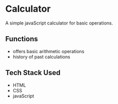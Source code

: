# Calculator
A simple javaScript calculator for basic operations.

## Functions
<ul>
    <li>offers basic arithmetic operations</li>
    <li>history of past calculations</li>
</ul>

## Tech Stack Used 
<ul>
    <li>HTML</li>
    <li>CSS</li>
    <li>javaScript</li>
</ul>
